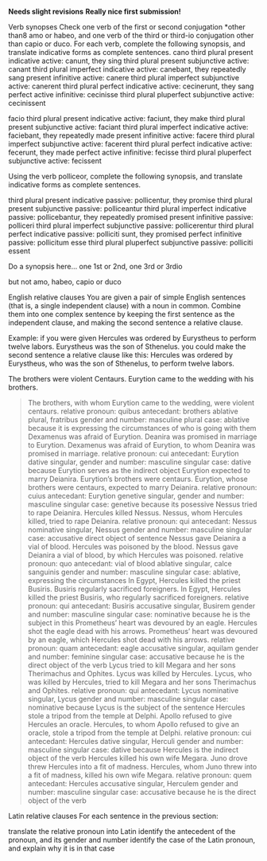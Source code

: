 **Needs slight revisions**
**Really nice first submission!**

Verb synopses
Check one verb of the first or second conjugation *other than8 amo or habeo, and one verb of the third or third-io conjugation other than capio or duco. For each verb, complete the following synopsis, and translate indicative forms as complete sentences.
cano
third plural present indicative active: canunt, they sing
third plural present subjunctive active: canant
third plural imperfect indicative active: canebant, they repeatedly sang
present infinitive active: canere
third plural imperfect subjunctive active: canerent
third plural perfect indicative active: cecinerunt, they sang
perfect active infinitive: cecinisse
third plural pluperfect subjunctive active: cecinissent

facio
third plural present indicative active: faciunt, they make
third plural present subjunctive active: faciant
third plural imperfect indicative active: faciebant, they repeatedly made
present infinitive active: facere
third plural imperfect subjunctive active: facerent
third plural perfect indicative active: fecerunt, they made
perfect active infinitive: fecisse
third plural pluperfect subjunctive active: fecissent

Using the verb polliceor, complete the following synopsis, and translate indicative forms as complete sentences.

third plural present indicative passive: pollicentur, they promise
third plural present subjunctive passive: polliceantur
third plural imperfect indicative passive: pollicebantur, they repeatedly promised
present infinitive passive: polliceri
third plural imperfect subjunctive passive: pollicerentur
third plural perfect indicative passive: polliciti sunt, they promised
perfect infinitive passive: pollicitum esse
third plural pluperfect subjunctive passive: polliciti essent

Do a synopsis here… one 1st or 2nd, one 3rd or 3rdio

but not amo, habeo, capio or duco

English relative clauses
You are given a pair of simple English sentences (that is, a single independent clause) with a noun in common. Combine them into one complex sentence by keeping the first sentence as the independent clause, and making the second sentence a relative clause.

Example: if you were given
Hercules was ordered by Eurystheus to perform twelve labors. Eurystheus was the son of Sthenelus.
you could make the second sentence a relative clause like this:
Hercules was ordered by Eurystheus, who was the son of Sthenelus, to perform twelve labors.

The brothers were violent Centaurs. Eurytion came to the wedding with his brothers. 
> The brothers, with whom Eurytion came to the wedding, were violent centaurs.
> relative pronoun: quibus
> antecedant: brothers ablative plural, fratribus
> gender and number: masculine plural
> case: ablative because it is expressing the circumstances of who is going with them 
Dexamenus was afraid of Eurytion. Deanira was promised in marriage to Eurytion. 
> Dexamenus was afraid of Eurytion, to whom Deanira was promised in marriage.
> relative pronoun: cui
> antecedant: Eurytion dative singular, 
> gender and number: masculine singular
> case: dative because Eurytion serves as the indirect object 
Eurytion expected to marry Deianira. Eurytion’s brothers were centaurs.
> Eurytion, whose brothers were centaurs, expected to marry Deianira.
> relative pronoun: cuius
> antecedant: Eurytion genetive singular, 
> gender and number: masculine singular
> case: genetive because its posessive 
Nessus tried to rape Deianira. Hercules killed Nessus.
> Nessus, whom Hercules killed, tried to rape Deianira.
> relative pronoun: qui
> antecedant: Nessus nominative singular, Nessus
> gender and number: masculine singular
> case: accusative direct object of sentence
Nessus gave Deianira a vial of blood. Hercules was poisoned by the blood. 
> Nessus gave Deianira a vial of blood, by which Hercules was poisoned.
> relative pronoun: quo
> antecedant: vial of blood ablative singular, calce sanguinis
> gender and number: masculine singular
> case: ablative, expressing the circumstances
In Egypt, Hercules killed the priest Busiris. Busiris regularly sacrificed foreigners.
> In Egypt, Hercules killed the priest Busiris, who regularly sacrificed foreigners.
> relative pronoun: qui
> antecedant: Busiris accusative singular, Busirem
> gender and number: masculine singular
> case: nominative because he is the subject in this
Prometheus’ heart was devoured by an eagle. Hercules shot the eagle dead with his arrows. 
> Prometheus’ heart was devoured by an eagle, which Hercules shot dead with his arrows.
> relative pronoun: quam
> antecedant: eagle accusative singular, aquilam
> gender and number: feminine singular
> case: accusative because he is the direct object of the verb
Lycus tried to kill Megara and her sons Therimachus and Ophites. Lycus was killed by Hercules.
> Lycus, who was killed by Hercules, tried to kill Megara and her sons Therimachus and Ophites.
> relative pronoun: qui
> antecedant: Lycus nominative singular, Lycus
> gender and number: masculine singular
> case: nominative because Lycus is the subject of the sentence
Hercules stole a tripod from the temple at Delphi. Apollo refused to give Hercules an oracle. 
> Hercules, to whom Apollo refused to give an oracle, stole a tripod from the temple at Delphi.
> relative pronoun: cui
> antecedant: Hercules dative singular, Herculi
> gender and number: masculine singular
> case: dative because Hercules is the indirect object of the verb
Hercules killed his own wife Megara. Juno drove threw Hercules into a fit of madness.
> Hercules, whom Juno threw into a fit of madness, killed his own wife Megara.
> relative pronoun: quem
> antecedant: Hercules accusative singular, Herculem 
> gender and number: masculine singular
> case: accusative because he is the direct object of the verb

Latin relative clauses
For each sentence in the previous section:

translate the relative pronoun into Latin
identify the antecedent of the pronoun, and its gender and number
identify the case of the Latin pronoun, and explain why it is in that case
